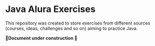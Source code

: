 # Java Alura Exercises

This repository was created to store exercises from different sources (courses, ideas, challenges and so on) aiming to
practice Java.

**🚧Document under construction 🚧**
